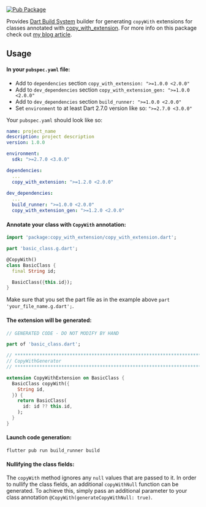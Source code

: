 [![Pub Package](https://img.shields.io/pub/v/copy_with_extension_gen.svg)](https://pub.dev/packages/copy_with_extension_gen)

Provides [Dart Build System](https://pub.dev/packages/build) builder for generating `copyWith` extensions for classes annotated with [copy_with_extension](https://pub.dev/packages/copy_with_extension). For more info on this package check out [my blog article](https://alexander-kirsch.com/blog/dart-extensions/).

## Usage

#### In your `pubspec.yaml` file:
- Add to `dependencies` section `copy_with_extension: ">=1.0.0 <2.0.0"`
- Add to `dev_dependencies` section `copy_with_extension_gen: ">=1.0.0 <2.0.0"`
- Add to `dev_dependencies` section `build_runner: ">=1.0.0 <2.0.0"`
- Set `environment` to at least Dart 2.7.0 version like so: `">=2.7.0 <3.0.0"`

Your `pubspec.yaml` should look like so:

```yaml
name: project_name
description: project description
version: 1.0.0

environment:
  sdk: ">=2.7.0 <3.0.0"

dependencies:
  ...
  copy_with_extension: ">=1.2.0 <2.0.0"
  
dev_dependencies:
  ...
  build_runner: ">=1.0.0 <2.0.0"
  copy_with_extension_gen: ">=1.2.0 <2.0.0"
```

#### Annotate your class with `CopyWith` annotation:

```dart
import 'package:copy_with_extension/copy_with_extension.dart';

part 'basic_class.g.dart';

@CopyWith()
class BasicClass {
  final String id;

  BasicClass({this.id});
}
```

Make sure that you set the part file as in the example above `part 'your_file_name.g.dart';`.

#### The extension will be generated:

```dart
// GENERATED CODE - DO NOT MODIFY BY HAND

part of 'basic_class.dart';

// **************************************************************************
// CopyWithGenerator
// **************************************************************************

extension CopyWithExtension on BasicClass {
  BasicClass copyWith({
    String id,
  }) {
    return BasicClass(
      id: id ?? this.id,
    );
  }
}
```

#### Launch code generation:

```
flutter pub run build_runner build
```

#### Nullifying the class fields:

The `copyWith` method ignores any `null` values that are passed to it. In order to nullify the class fields, an additional `copyWithNull` function can be generated. To achieve this, simply pass an additional parameter to your class annotation `@CopyWith(generateCopyWithNull: true)`.
